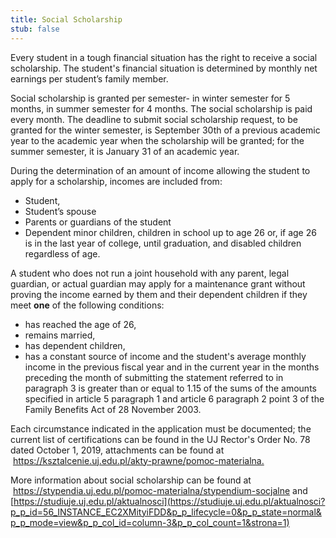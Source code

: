 ```yaml
---
title: Social Scholarship
stub: false
---
```

Every student in a tough financial situation has the right to receive a social scholarship. The student's financial situation is determined by monthly net earnings per student’s family member. 

Social scholarship is granted per semester- in winter semester for 5 months, in summer semester for 4 months. The social scholarship is paid every month. The deadline to submit social scholarship request, to be granted for the winter semester, is September 30th of a previous academic year to the academic year when the scholarship will be granted; for the summer semester, it is January 31 of an academic year. 

During the determination of an amount of income allowing the student to apply for a scholarship, incomes are included from: 

* Student, 
* Student’s spouse 
* Parents or guardians of the student 
* Dependent minor children, children in school up to age 26 or, if age 26 is in the last year of college, until graduation, and disabled children regardless of age. 

A student who does not run a joint household with any parent, legal guardian, or actual guardian may apply for a maintenance grant without proving the income earned by them and their dependent children if they meet **one** of the following conditions: 

* has reached the age of 26, 
* remains married, 
* has dependent children, 
* has a constant source of income and the student's average monthly income in the previous fiscal year and in the current year in the months preceding the month of submitting the statement referred to in paragraph 3 is greater than or equal to 1.15 of the sums of the amounts specified in article 5 paragraph 1 and article 6 paragraph 2 point 3 of the Family Benefits Act of 28 November 2003. 

Each circumstance indicated in the application must be documented; the current list of certifications can be found in the UJ Rector's Order No. 78 dated October 1, 2019, attachments can be found at  <https://ksztalcenie.uj.edu.pl/akty-prawne/pomoc-materialna.> 

More information about social scholarship can be found at  <https://stypendia.uj.edu.pl/pomoc-materialna/stypendium-socjalne> and [https://studiuje.uj.edu.pl/aktualnosci](https://studiuje.uj.edu.pl/aktualnosci?p_p_id=56_INSTANCE_EC2XMityiFDD&p_p_lifecycle=0&p_p_state=normal&p_p_mode=view&p_p_col_id=column-3&p_p_col_count=1&strona=1)